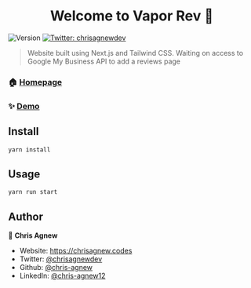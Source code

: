 <h1 align="center">Welcome to Vapor Rev 👋</h1>
<p>
  <img alt="Version" src="https://img.shields.io/badge/version-1.0-blue.svg?cacheSeconds=2592000" />
  <a href="https://twitter.com/chrisagnewdev" target="_blank">
    <img alt="Twitter: chrisagnewdev" src="https://img.shields.io/twitter/follow/chrisagnewdev.svg?style=social" />
  </a>
</p>

> Website built using Next.js and Tailwind CSS. Waiting on access to Google My Business API to add a reviews page

### 🏠 [Homepage](https://vaporrevshop.com)

### ✨ [Demo](https://vaporrevshop.com)

## Install

```sh
yarn install
```

## Usage

```sh
yarn run start
```

## Author

👤 **Chris Agnew**

- Website: https://chrisagnew.codes
- Twitter: [@chrisagnewdev](https://twitter.com/chrisagnewdev)
- Github: [@chris-agnew](https://github.com/chris-agnew)
- LinkedIn: [@chris-agnew12](https://linkedin.com/in/chris-agnew12)
